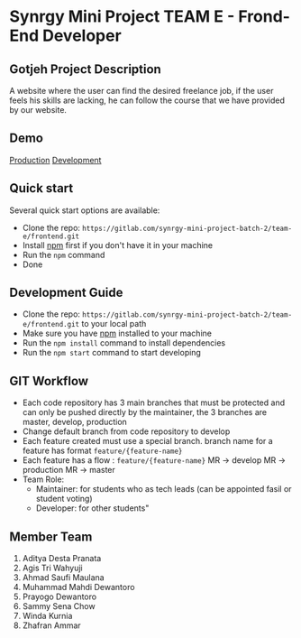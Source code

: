 # Synrgy Mini Project TEAM E - Frond-End Developer

## Gotjeh Project Description

A website where the user can find the desired freelance job, if the user feels his skills are lacking, he can follow the course that we have provided by our website.

## Demo

[Production](https://gotjeh.herokuapp.com/)
[Development](https://gotjeh-develop.herokuapp.com/)

## Quick start

Several quick start options are available:

- Clone the repo: `https://gitlab.com/synrgy-mini-project-batch-2/team-e/frontend.git`
- Install [npm](https://npmjs.com/) first if you don't have it in your machine
- Run the `npm` command
- Done

## Development Guide

- Clone the repo: `https://gitlab.com/synrgy-mini-project-batch-2/team-e/frontend.git` to your local path
- Make sure you have [npm](https://www.npmjs.com) installed to your machine
- Run the `npm install` command to install dependencies
- Run the `npm start` command to start developing

## GIT Workflow

- Each code repository has 3 main branches that must be protected and can only be pushed directly by the maintainer, the 3 branches are master, develop, production
- Change default branch from code repository to develop
- Each feature created must use a special branch. branch name for a feature has format `feature/{feature-name}`
- Each feature has a flow : `feature/{feature-name}` MR → develop MR → production MR → master
- Team Role:
  - Maintainer: for students who as tech leads (can be appointed fasil or student voting)
  - Developer: for other students"

## Member Team

1. Aditya Desta Pranata
2. Agis Tri Wahyuji
3. Ahmad Saufi Maulana
4. Muhammad Mahdi Dewantoro
5. Prayogo Dewantoro
6. Sammy Sena Chow
7. Winda Kurnia
8. Zhafran Ammar
